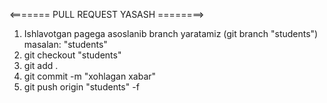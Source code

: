 <======= PULL REQUEST YASASH ========>
1) Ishlavotgan pagega asoslanib branch yaratamiz (git branch "students") masalan: "students"
2) git checkout "students"
2) git add .
3) git commit -m "xohlagan xabar"
4) git push origin "students" -f
